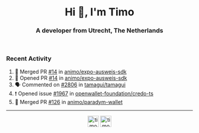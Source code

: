 <h1 align="center">Hi 👋, I'm Timo</h1>
<h3 align="center">A developer from Utrecht, The Netherlands</h3>
<br/>
<!-- https://github.com/rahuldkjain/github-profile-readme-generator --!>

<!--  <p align="left"><img src="https://github-readme-stats.vercel.app/api?username=timoglastra&show_icons=true&count_private=true&" alt="timoglastra" /></p> --!>

<!--
Github language stats
<p align="left"><img src="https://github-readme-stats.vercel.app/api/top-langs/?username=timoglastra&layout=compact" alt="timoglastra" /><p>
-->

<!-- Codestats language stats -->
<!-- <p align="left"><img src="https://codestats-readme.vercel.app/api/top-langs/?username=timoglastra&layout=compact&language_count=12" alt="timoglastra" /><p>    --!>
  
<h3>Recent Activity</h3>

<!--START_SECTION:activity-->
1. 🎉 Merged PR [#14](https://github.com/animo/expo-ausweis-sdk/pull/14) in [animo/expo-ausweis-sdk](https://github.com/animo/expo-ausweis-sdk)
2. 💪 Opened PR [#14](https://github.com/animo/expo-ausweis-sdk/pull/14) in [animo/expo-ausweis-sdk](https://github.com/animo/expo-ausweis-sdk)
3. 🗣 Commented on [#2806](https://github.com/tamagui/tamagui/issues/2806#issuecomment-2254655616) in [tamagui/tamagui](https://github.com/tamagui/tamagui)
4. ❗ Opened issue [#1967](https://github.com/openwallet-foundation/credo-ts/issues/1967) in [openwallet-foundation/credo-ts](https://github.com/openwallet-foundation/credo-ts)
5. 🎉 Merged PR [#126](https://github.com/animo/paradym-wallet/pull/126) in [animo/paradym-wallet](https://github.com/animo/paradym-wallet)
<!--END_SECTION:activity-->

---

<p align="center">
<a href="https://twitter.com/timoglastra" target="blank"><img align="center" src="https://cdn.jsdelivr.net/npm/simple-icons@3.0.1/icons/twitter.svg" alt="timoglastra" height="30" width="30" /></a>
<a href="https://linkedin.com/in/timoglastra" target="blank"><img align="center" src="https://cdn.jsdelivr.net/npm/simple-icons@3.0.1/icons/linkedin.svg" alt="timoglastra" height="30" width="30" /></a>
</p>



